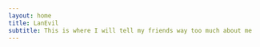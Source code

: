 ```yaml
---
layout: home
title: LanEvil
subtitle: This is where I will tell my friends way too much about me
---
```

